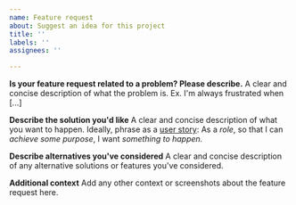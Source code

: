 ```yaml
---
name: Feature request
about: Suggest an idea for this project
title: ''
labels: ''
assignees: ''

---
```


**Is your feature request related to a problem? Please describe.**
A clear and concise description of what the problem is. Ex. I'm always frustrated when [...]

**Describe the solution you'd like**
A clear and concise description of what you want to happen. Ideally, phrase as a [user story](https://www.mountaingoatsoftware.com/agile/user-stories):
As a _role_, so that I can _achieve some purpose_, I want _something to happen._

**Describe alternatives you've considered**
A clear and concise description of any alternative solutions or features you've considered.

**Additional context**
Add any other context or screenshots about the feature request here.
